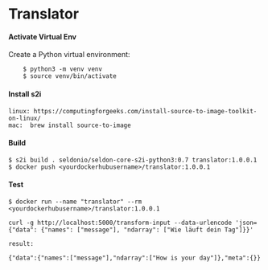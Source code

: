 # **Translator**



#### Activate Virtual Env

Create a Python virtual environment:

```
    $ python3 -m venv venv
    $ source venv/bin/activate
```

#### Install s2i


    linux: https://computingforgeeks.com/install-source-to-image-toolkit-on-linux/
    mac:  brew install source-to-image


#### Build

```
$ s2i build . seldonio/seldon-core-s2i-python3:0.7 translator:1.0.0.1
$ docker push <yourdockerhubusername>/translator:1.0.0.1
```

#### Test

```
$ docker run --name "translator" --rm <yourdockerhubusername>/translator:1.0.0.1

curl -g http://localhost:5000/transform-input --data-urlencode 'json={"data": {"names": ["message"], "ndarray": ["Wie läuft dein Tag"]}}'

result: 

{"data":{"names":["message"],"ndarray":["How is your day"]},"meta":{}}
```